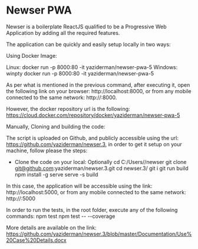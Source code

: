 # Newser PWA


Newser is a boilerplate ReactJS qualified to be a Progressive Web Application by adding all the required features.

The application can be quickly and easily setup locally in two ways:

Using Docker Image:

Linux:  docker run -p 8000:80 -it yaziderman/newser-pwa-5
Windows: winpty docker run -p 8000:80 -it yaziderman/newser-pwa-5

As per what is mentioned in the previous command, after executing it, open the following link on your browser: http://localhost:8000, or from any mobile connected to the same network: http://<your PC IP>:8000.

However, the docker repository url is the following: https://cloud.docker.com/repository/docker/yaziderman/newser-pwa-5

Manually, Cloning and building the code:

The script is uploaded on Github, and publicly accessible using the url: https://github.com/yaziderman/newser.3, in order to get it setup on your machine, follow please the steps:

* Clone the code on your local:
Optionally cd C:/Users/<Your User>/newser
git clone git@github.com:yaziderman/newser.3.git
cd newser.3/
git i
git run build
npm install -g serve <If not already installed>
serve -s build

In this case, the application will be accessible using the link: http://localhost:5000, or from any mobile connected to the same network: http://<your PC IP>:5000

In order to run the tests, in the root folder, execute any of the following commands:
npm test
npm test -- --coverage


More details are available on the link: 
https://github.com/yaziderman/newser.3/blob/master/Documentation/Use%20Case%20Details.docx
